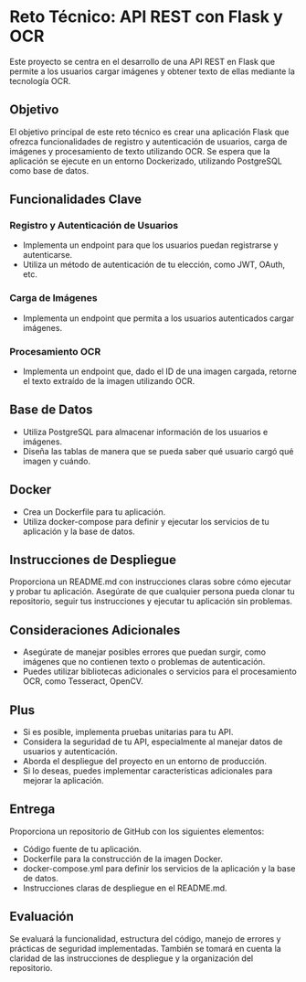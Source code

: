 # Reto Técnico: API REST con Flask y OCR

Este proyecto se centra en el desarrollo de una API REST en Flask que permite a los usuarios cargar imágenes y obtener texto de ellas mediante la tecnología OCR.

## Objetivo

El objetivo principal de este reto técnico es crear una aplicación Flask que ofrezca funcionalidades de registro y autenticación de usuarios, carga de imágenes y procesamiento de texto utilizando OCR. Se espera que la aplicación se ejecute en un entorno Dockerizado, utilizando PostgreSQL como base de datos.

## Funcionalidades Clave

### Registro y Autenticación de Usuarios

- Implementa un endpoint para que los usuarios puedan registrarse y autenticarse. 
- Utiliza un método de autenticación de tu elección, como JWT, OAuth, etc.

### Carga de Imágenes

- Implementa un endpoint que permita a los usuarios autenticados cargar imágenes.

### Procesamiento OCR

- Implementa un endpoint que, dado el ID de una imagen cargada, retorne el texto extraído de la imagen utilizando OCR.

## Base de Datos

- Utiliza PostgreSQL para almacenar información de los usuarios e imágenes.
- Diseña las tablas de manera que se pueda saber qué usuario cargó qué imagen y cuándo.

## Docker

- Crea un Dockerfile para tu aplicación.
- Utiliza docker-compose para definir y ejecutar los servicios de tu aplicación y la base de datos.

## Instrucciones de Despliegue

Proporciona un README.md con instrucciones claras sobre cómo ejecutar y probar tu aplicación. Asegúrate de que cualquier persona pueda clonar tu repositorio, seguir tus instrucciones y ejecutar tu aplicación sin problemas.

## Consideraciones Adicionales

- Asegúrate de manejar posibles errores que puedan surgir, como imágenes que no contienen texto o problemas de autenticación.
- Puedes utilizar bibliotecas adicionales o servicios para el procesamiento OCR, como Tesseract, OpenCV.

## Plus

- Si es posible, implementa pruebas unitarias para tu API.
- Considera la seguridad de tu API, especialmente al manejar datos de usuarios y autenticación.
- Aborda el despliegue del proyecto en un entorno de producción.
- Si lo deseas, puedes implementar características adicionales para mejorar la aplicación.

## Entrega

Proporciona un repositorio de GitHub con los siguientes elementos:
- Código fuente de tu aplicación.
- Dockerfile para la construcción de la imagen Docker.
- docker-compose.yml para definir los servicios de la aplicación y la base de datos.
- Instrucciones claras de despliegue en el README.md.

## Evaluación

Se evaluará la funcionalidad, estructura del código, manejo de errores y prácticas de seguridad implementadas.
También se tomará en cuenta la claridad de las instrucciones de despliegue y la organización del repositorio.
